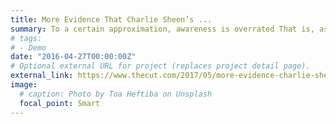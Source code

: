 ```yaml
---
title: More Evidence That Charlie Sheen’s ...
summary: To a certain approximation, awareness is overrated That is, as a general rule, educating people ...
# tags:
# - Demo
date: "2016-04-27T00:00:00Z"
# Optional external URL for project (replaces project detail page).
external_link: https://www.thecut.com/2017/05/more-evidence-charlie-sheens-hiv-announcement-saved-lives.html
image:
  # caption: Photo by Toa Heftiba on Unsplash
  focal_point: Smart
---
```

